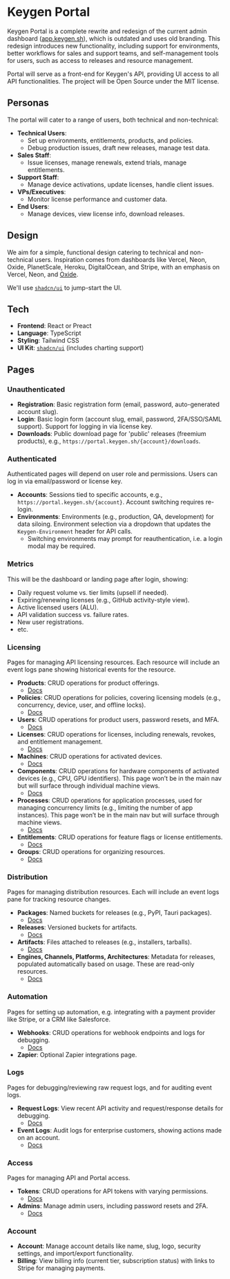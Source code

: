 # Keygen Portal

Keygen Portal is a complete rewrite and redesign of the current admin
dashboard ([app.keygen.sh](https://app.keygen.sh)), which is outdated and
uses old branding. This redesign introduces new functionality, including
support for environments, better workflows for sales and support teams, and
self-management tools for users, such as access to releases and resource
management.

Portal will serve as a front-end for Keygen's API, providing UI access to
all API functionalities. The project will be Open Source under the MIT
license.

## Personas

The portal will cater to a range of users, both technical and non-technical:

- **Technical Users**:
  - Set up environments, entitlements, products, and policies.
  - Debug production issues, draft new releases, manage test data.
- **Sales Staff**:
  - Issue licenses, manage renewals, extend trials, manage entitlements.
- **Support Staff**:
  - Manage device activations, update licenses, handle client issues.
- **VPs/Executives**:
  - Monitor license performance and customer data.
- **End Users**:
  - Manage devices, view license info, download releases.

## Design

We aim for a simple, functional design catering to technical and
non-technical users. Inspiration comes from dashboards like Vercel, Neon,
Oxide, PlanetScale, Heroku, DigitalOcean, and Stripe, with an emphasis on
Vercel, Neon, and [Oxide](https://console-preview.oxide.computer/).

We'll use [`shadcn/ui`](https://ui.shadcn.com/) to jump-start the UI.

## Tech

- **Frontend**: React or Preact
- **Language**: TypeScript
- **Styling**: Tailwind CSS
- **UI Kit**: [`shadcn/ui`](https://ui.shadcn.com/) (includes charting support)

## Pages

### Unauthenticated

- **Registration**: Basic registration form (email, password,
  auto-generated account slug).
- **Login**: Basic login form (account slug, email, password, 2FA/SSO/SAML
  support). Support for logging in via license key.
- **Downloads**: Public download page for 'public' releases (freemium
  products), e.g., `https://portal.keygen.sh/{account}/downloads`.

### Authenticated

Authenticated pages will depend on user role and permissions. Users can log in
via email/password or license key.

- **Accounts**: Sessions tied to specific accounts, e.g.,
  `https://portal.keygen.sh/{account}`. Account switching requires re-login.
- **Environments**: Environments (e.g., production, QA, development) for
  data siloing. Environment selection via a dropdown that updates the
  `Keygen-Environment` header for API calls.
  - Switching environments may prompt for reauthentication, i.e. a login modal
    may be required.

### Metrics

This will be the dashboard or landing page after login, showing:

- Daily request volume vs. tier limits (upsell if needed).
- Expiring/renewing licenses (e.g., GitHub activity-style view).
- Active licensed users (ALU).
- API validation success vs. failure rates.
- New user registrations.
- etc.

### Licensing

Pages for managing API licensing resources. Each resource will include an
event logs pane showing historical events for the resource.

- **Products**: CRUD operations for product offerings.
  - [Docs](https://keygen.sh/docs/api/products/)
- **Policies**: CRUD operations for policies, covering licensing models
  (e.g., concurrency, device, user, and offline locks).
  - [Docs](https://keygen.sh/docs/api/policies/)
- **Users**: CRUD operations for product users, password resets, and MFA.
  - [Docs](https://keygen.sh/docs/api/users/)
- **Licenses**: CRUD operations for licenses, including renewals, revokes,
  and entitlement management.
  - [Docs](https://keygen.sh/docs/api/licenses/)
- **Machines**: CRUD operations for activated devices.
  - [Docs](https://keygen.sh/docs/api/machines/)
- **Components**: CRUD operations for hardware components of activated
  devices (e.g., CPU, GPU identifiers). This page won’t be in the main nav
  but will surface through individual machine views.
  - [Docs](https://keygen.sh/docs/api/components/)
- **Processes**: CRUD operations for application processes, used for managing
  concurrency limits (e.g., limiting the number of app instances). This page
  won’t be in the main nav but will surface through machine views.
  - [Docs](https://keygen.sh/docs/api/processes/)
- **Entitlements**: CRUD operations for feature flags or license entitlements.
  - [Docs](https://keygen.sh/docs/api/entitlements/)
- **Groups**: CRUD operations for organizing resources.
  - [Docs](https://keygen.sh/docs/api/groups/)

### Distribution

Pages for managing distribution resources. Each will include an event logs
pane for tracking resource changes.

- **Packages**: Named buckets for releases (e.g., PyPI, Tauri packages).
  - [Docs](https://keygen.sh/docs/api/packages/)
- **Releases**: Versioned buckets for artifacts.
  - [Docs](https://keygen.sh/docs/api/releases/)
- **Artifacts**: Files attached to releases (e.g., installers, tarballs).
  - [Docs](https://keygen.sh/docs/api/artifacts/)
- **Engines, Channels, Platforms, Architectures**: Metadata for releases,
  populated automatically based on usage. These are read-only resources.
  - [Docs](https://keygen.sh/docs/api/)

### Automation

Pages for setting up automation, e.g. integrating with a payment provider like
Stripe, or a CRM like Salesforce.

- **Webhooks**: CRUD operations for webhook endpoints and logs for debugging.
  - [Docs](https://keygen.sh/docs/api/webhooks/)
- **Zapier**: Optional Zapier integrations page.

### Logs

Pages for debugging/reviewing raw request logs, and for auditing event logs.

- **Request Logs**: View recent API activity and request/response details for
  debugging.
  - [Docs](https://keygen.sh/docs/api/request-logs/)
- **Event Logs**: Audit logs for enterprise customers, showing actions made
  on an account.
  - [Docs](https://keygen.sh/docs/api/event-logs/)

### Access

Pages for managing API and Portal access.

- **Tokens**: CRUD operations for API tokens with varying permissions.
  - [Docs](https://keygen.sh/docs/api/tokens/)
- **Admins**: Manage admin users, including password resets and 2FA.
  - [Docs](https://keygen.sh/docs/api/users/)

### Account

- **Account**: Manage account details like name, slug, logo, security settings,
  and import/export functionality.
- **Billing**: View billing info (current tier, subscription status) with
  links to Stripe for managing payments.
